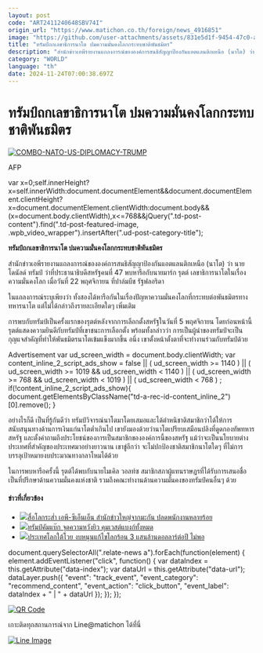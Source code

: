 ```yaml
---
layout: post
code: "ART2411240648SBV74I"
origin_url: "https://www.matichon.co.th/foreign/news_4916851"
image: "https://github.com/user-attachments/assets/831e5d1f-9454-47c0-ae38-f88dd9937439"
title: "ทรัมป์ถกเลขาธิการนาโต ปมความมั่นคงโลกกระทบชาติพันธมิตร"
description: "สำนักข่าวเอพีรายงานแถลงการณ์ขององค์การสนธิสัญญาป้องกันแอตแลนติกเหนือ (นาโต) ว่า นายโดนัลด์ ทรัมป์ ว่าที่ประธานาธิบดีสหรัฐคนที่ 47 พบหารือกับนายมาร์ก รุตต์ เลขาธิการนาโตในเรื่องความมั่นคงโลก เมื่อวันที่ 22 พฤศจิกายนที่ปาล์มบีช รัฐฟลอริดา"
category: "WORLD"
language: "th"
date: 2024-11-24T07:00:38.697Z
---
```


# ทรัมป์ถกเลขาธิการนาโต ปมความมั่นคงโลกกระทบชาติพันธมิตร

[![](https://www.matichon.co.th/wp-content/uploads/2024/11/728-AFP__20241123__36N67EP__v1__HighRes__ComboNatoUsDiplomacyTrump.jpg "COMBO-NATO-US-DIPLOMACY-TRUMP")](https://www.matichon.co.th/wp-content/uploads/2024/11/728-AFP__20241123__36N67EP__v1__HighRes__ComboNatoUsDiplomacyTrump.jpg)

AFP

var x=0;self.innerHeight?x=self.innerWidth:document.documentElement&&document.documentElement.clientHeight?x=document.documentElement.clientWidth:document.body&&(x=document.body.clientWidth),x<=768&&jQuery(".td-post-content").find(".td-post-featured-image, .wpb\_video\_wrapper").insertAfter(".ud-post-category-title");

**ทรัมป์ถกเลขาธิการนาโต ปมความมั่นคงโลกกระทบชาติพันธมิตร**

สำนักข่าวเอพีรายงานแถลงการณ์ขององค์การสนธิสัญญาป้องกันแอตแลนติกเหนือ (นาโต) ว่า นายโดนัลด์ ทรัมป์ ว่าที่ประธานาธิบดีสหรัฐคนที่ 47 พบหารือกับนายมาร์ก รุตต์ เลขาธิการนาโตในเรื่องความมั่นคงโลก เมื่อวันที่ 22 พฤศจิกายน ที่ปาล์มบีช รัฐฟลอริดา

ในแถลงการณ์ระบุเพียงว่า ทั้งสองได้หารือกันในเรื่องปัญหาความมั่นคงโลกที่กระทบต่อพันธมิตรทางทหารนาโต แต่ไม่ได้กล่าวถึงรายละเอียดใดๆ เพิ่มเติม

การพบกับทรัมป์เป็นครั้งแรกของรุตต์หลังจากการเลือกตั้งสหรัฐในวันที่ 5 พฤศจิกายน โดยก่อนหน้านี้ รุตต์แสดงความยินดีกับทรัมป์ที่เขาชนะการเลือกตั้ง พร้อมทั้งกล่าวว่า การเป็นผู้นำของทรัมป์จะเป็นกุญแจสำคัญที่ทำให้พันธมิตรนาโตเข้มแข็งมากขึ้น อนึ่ง เขาตั้งหน้าตั้งตาที่จะทำงานร่วมกับทรัมป์ด้วย

Advertisement var ud\_screen\_width = document.body.clientWidth; var content\_inline\_2\_script\_ads\_show = false || ( ud\_screen\_width >= 1140 ) || ( ud\_screen\_width >= 1019 && ud\_screen\_width < 1140 ) || ( ud\_screen\_width >= 768 && ud\_screen\_width < 1019 ) || ( ud\_screen\_width < 768 ) ; if(!content\_inline\_2\_script\_ads\_show){ document.getElementsByClassName("td-a-rec-id-content\_inline\_2")\[0\].remove(); }

อย่างไรก็ดี เป็นที่รู้กันดีว่า ทรัมป์วิจารณ์นาโตมาโดยเสมอและได้ตำหนิชาติสมาชิกว่าได้ให้การสนับสนุนทางด้านการเงินแก่นาโตต่ำเกินไป เขายังมองด้วยว่านาโตเปรียบเสมือนปลิงที่ดูดกองทัพทหารสหรัฐ และตั้งคำถามถึงประโยชน์ของการเป็นสมาชิกขององค์การนี้ของสหรัฐ แม้ว่าจะเป็นนโยบายต่างประเทศที่สำคัญของประเทศมาอย่างยาวนาน เขาขู่อีกว่า จะไม่ปกป้องชาติสมาชิกนาโตใดๆ ที่ไม่การบรรลุเป้าหมายงบประมาณทางกลาโหมได้ด้วย

ในการพบหารือครั้งนี้ รุตต์ได้พบกับนายไมเคิล วอลท์ซ สมาชิกสภาผู้แทนราษฎรที่ได้รับการเสนอชื่อเป็นที่ปรึกษาด้านความมั่นคงแห่งชาติ รวมถึงคณะทำงานด้านความมั่นคงของทรัมป์คนอื่นๆ ด้วย

#### ข่าวที่เกี่ยวข้อง

*   [![](https://www.matichon.co.th/wp-content/uploads/2024/11/AP-cnn.jpg)สื่อโลกระส่ำ เอพี-ซีเอ็นเอ็น สำนักข่าวใหญ่จากมะกัน ปลดพนักงานหลายร้อย](https://www.matichon.co.th/foreign/news_4916760)
*   [![](https://www.matichon.co.th/wp-content/uploads/2024/11/728-AFP__20241123__36N73K4__v1__HighRes__PalestinianIsraelConflictReligion.jpg)ทรัมป์คัมแบ๊ก จุดความหวังยิว คุมเวสต์แบงก์ทั้งหมด](https://www.matichon.co.th/foreign/news_4916767)
*   [![](https://www.matichon.co.th/wp-content/uploads/2024/11/728-COP.jpg)ประเทศโลกใต้โวย งบหนุนแก้ไขโลกร้อน 3 แสนล้านดอลลาร์ต่อปี ไม่พอ](https://www.matichon.co.th/foreign/news_4916670)

document.querySelectorAll(".relate-news a").forEach(function(element) { element.addEventListener("click", function() { var dataIndex = this.getAttribute("data-index"); var dataUrl = this.getAttribute("data-url"); dataLayer.push({ "event": "track\_event", "event\_category": "recommend\_content", "event\_action": "click\_button", "event\_label": dataIndex + " | " + dataUrl }); }); });

[![QR Code](https://www.matichon.co.th/wp-content/uploads/2023/07/wob1371z.jpg)](https://lin.ee/ht0nDxX)

เกาะติดทุกสถานการณ์จาก Line@matichon ได้ที่นี่

[![Line Image](https://www.matichon.co.th/wp-content/uploads/2023/07/th.png)](https://lin.ee/ht0nDxX)